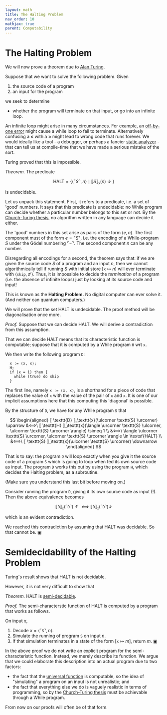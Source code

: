 ```yaml
---
layout: math
title: The Halting Problem
nav_order: 10
mathjax: true
parent: Computability
---
```


# The Halting Problem

We will now prove a theorem due to [Alan Turing](https://en.wikipedia.org/wiki/Alan_Turing).

Suppose that we want to solve the following problem. Given
1. the source code of a program
2. an input for the program

we seek to determine

- whether the program will terminate on that input, or go into an infinite loop.

An infinite loop might arise in many circumstances. For example, an
[off-by-one error](https://en.wikipedia.org/wiki/Off-by-one_error) might
cause a while loop to fail to terminate. Alternatively confusing a $\leq$
with a $\ge$ might lead to wrong code that runs forever. We would ideally
like a tool - a debugger, or perhaps a fancier [static
analyzer](https://en.wikipedia.org/wiki/Static_program_analysis) - that can
tell us at compile-time that we have made a serious mistake of the sort.

Turing proved that this is impossible.

*Theorem.* The predicate

$$
  \textsf{HALT} = \{ \langle \ulcorner S \urcorner, n \rangle \mid ⟦ S ⟧_\texttt{x}(n) \downarrow \}
$$

is undecidable.

Let us unpack this statement. First, it refers to a predicate, i.e. a set of
'good' numbers. It says that this predicate is undecidable: no While program
can decide whether a particular number belongs to this set or not. By the
[Church-Turing thesis](https://uob-coms20007.github.io/reference/computability/church-turing.html#Church-Turing-thesis),
no algorithm written in any language can decide it either.

The 'good' numbers in this set arise as pairs of the form $\langle e, n
\rangle$. The first component must of the form $e = \ulcorner S \urcorner$, i.e.
the encoding of a While-program $S$ under the Gödel numbering $\ulcorner -
\urcorner$. The second component $n$ can be any number.

Disregarding all encodings for a second, the theorem says that: if we are
given the source code $S$ of a program and an input $n$, then we cannot
algorithmically tell if running $S$ with initial store $[\texttt{x} \mapsto
n]$ will ever terminate with $\langle \texttt{skip}, \sigma' \rangle$. Thus,
it is impossible to decide the _termination_ of a program (i.e. the absence
of infinite loops) just by looking at its source code and input!

This is known as the **Halting Problem.** No digital computer can ever solve
it. (And neither can quantum computers.)

We will prove that the set $\textsf{HALT}$ is undecidable. The proof method
will be diagonalisation once more.

*Proof.* Suppose that we can decide $\textsf{HALT}$. We will derive a
contradiction from this assumption.

That we can decide $\textsf{HALT}$ means that its characteristic function is
computable; suppose that it is computed by a While program $\texttt{H}$ wrt
`x`.

We then write the following program $\texttt{D}$:

```
  x := ⟨x, x⟩;
  H;
  if (x = 1) then {
    while (true) do skip
  }
```

The first line, namely `x := ⟨x, x⟩`, is a shorthand for a piece of code that
replaces the value of `x` with the value of the pair of `x` and `x`. It is one
of our implicit assumptions here that this computing this 'diagonal' is
possible.

By the structure of $\texttt{D}$, we have for any While program $\texttt{S}$ that

$$
  \begin{aligned}
    ⟦ \texttt{D} ⟧_\texttt{x}(\ulcorner \texttt{S} \urcorner) \uparrow
      &⟺\ ⟦ \texttt{H} ⟧_\texttt{x}(\langle \urcorner \texttt{S} \ulcorner, \ulcorner \texttt{S} \urcorner \rangle) \simeq 1 \\
      &⟺\  \langle \ulcorner \texttt{S} \urcorner, \ulcorner \texttt{S} \urcorner \rangle \in \textsf{HALT} \\
      &⟺\ ⟦ \texttt{S} ⟧_\texttt{x}(\ulcorner \texttt{S} \urcorner) \downarrow
  \end{aligned}
$$

That is to say: the program $\texttt{D}$ will loop exactly when you give it
the source code of a program $\texttt{S}$ which is going to loop when fed its
own source code as input. The program $\texttt{D}$ works this out by using
the program $\texttt{H}$, which decides the Halting problem, as a subroutine.

(Make sure you understand this last bit before moving on.)

Consider running the program $\texttt{D}$, giving it its own source code as input (!). Then the above equivalence becomes

$$
  ⟦ \texttt{D} ⟧_\texttt{x}(\ulcorner \texttt{D} \urcorner) \uparrow
    ⟺
  ⟦ \texttt{D} ⟧_\texttt{x}(\ulcorner \texttt{D} \urcorner) \downarrow
$$

which is an evident contradiction. 

We reached this contradiction by assuming that $\textsf{HALT}$ was decidable.
So that cannot be. ▣


# Semidecidability of the Halting Problem

Turing's result shows that $\textsf{HALT}$ is not decidable.

However, it is not very difficult to show that

*Theorem.* $\textsf{HALT}$ is [semi-decidable](https://uob-coms20007.github.io/reference/computability/predicates.html#semi-decidable).

_Proof._ The semi-characterstic function of $\textsf{HALT}$ is computed by a program that works as follows.

On input $x$,
1. Decode $x = \langle \ulcorner \texttt{S} \urcorner, n \rangle$.
2. Simulate the running of program $\texttt{S}$ on input $n$.
3. If that simulation terminates in a state of the form $[\texttt{x} \mapsto m]$, return $m$. ▣

In the above proof we do not write an explicit program for the
semi-characteristic function. Instead, we merely describe its function. We
argue that we could elaborate this description into an actual program due to two factors:

* the fact that the [universal
  function](https://uob-coms20007.github.io/reference/computability/universal.html)
  is computable, so the idea of "simulating" a program on an input is not
  unrealistic; and
* the fact that everything else we do is vaguely realistic in terms of
  programming, so by the [Church-Turing
  thesis](https://uob-coms20007.github.io/reference/computability/church-turing.html)
  must be achievable through a While program.

From now on our proofs will often be of that form.